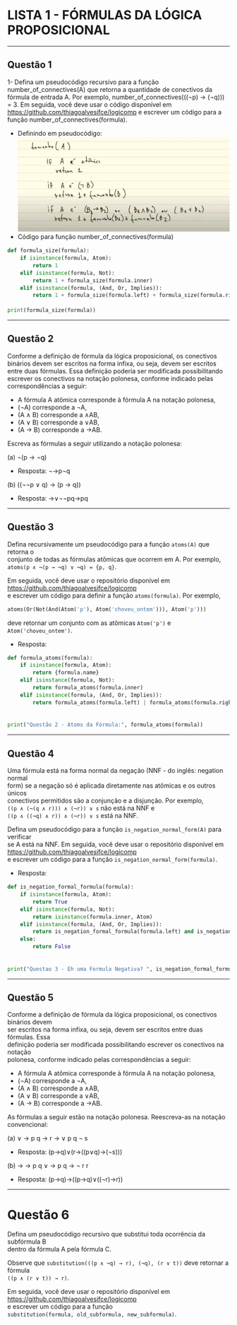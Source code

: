 # LISTA 1 -  FÓRMULAS DA LÓGICA PROPOSICIONAL
----
## Questão 1
1- Defina um pseudocódigo recursivo para a função number_of_connectives(A) que retorna a quantidade de conectivos da fórmula de entrada A. Por exemplo, number_of_connectives(((¬p) → (¬q))) = 3. Em seguida, você deve usar o código disponível em https://github.com/thiagoalvesifce/logicomp e escrever um código para a função number_of_connectives(formula).
- Definindo em pseudocódigo:
![alt text](image.png)
- Código para função number_of_connectives(formula)
`````python
def formula_size(formula):
    if isinstance(formula, Atom):
        return 1
    elif isinstance(formula, Not):
        return 1 + formula_size(formula.inner)
    elif isinstance(formula, (And, Or, Implies)):
        return 1 + formula_size(formula.left) + formula_size(formula.right)

print(formula_size(formula))
``````
----
## Questão 2
Conforme a definição de fórmula da lógica proposicional, os conectivos binários devem ser escritos na forma infixa, ou seja, devem ser escritos entre duas fórmulas. Essa definição poderia ser modificada possibilitando escrever os conectivos na notação polonesa, conforme indicado pelas correspondências a seguir:

- A fórmula A atômica corresponde à fórmula A na notação polonesa,
- (¬A) corresponde a ¬A,
- (A ∧ B) corresponde a ∧AB,
- (A ∨ B) corresponde a ∨AB,
- (A → B) corresponde a →AB.

Escreva as fórmulas a seguir utilizando a notação polonesa:

(a) ¬(p → ¬q)
- Resposta: ¬→p¬q

(b) ((¬¬p ∨ q) → (p → q))
- Resposta: →∨¬¬pq→pq
----
## Questão 3
Defina recursivamente um pseudocódigo para a função `atoms(A)` que retorna o  
conjunto de todas as fórmulas atômicas que ocorrem em A. Por exemplo,  
`atoms(p ∧ ¬(p → ¬q) ∨ ¬q) = {p, q}`.  

Em seguida, você deve usar o repositório disponível em  
https://github.com/thiagoalvesifce/logicomp  
e escrever um código para definir a função `atoms(formula)`. Por exemplo,  

```python
atoms(Or(Not(And(Atom('p'), Atom('choveu_ontem'))), Atom('p')))
````
deve retornar um conjunto com as atômicas `Atom('p')` e `Atom('choveu_ontem')`.
- Resposta: 
````python
def formula_atoms(formula):
    if isinstance(formula, Atom):
        return {formula.name} 
    elif isinstance(formula, Not):
        return formula_atoms(formula.inner)
    elif isinstance(formula, (And, Or, Implies)):
        return formula_atoms(formula.left) | formula_atoms(formula.right)


print("Questão 2 - Atoms da Fórmula:", formula_atoms(formula))
````
----
## Questão 4
Uma fórmula está na forma normal da negação (NNF - do inglês: negation normal  
form) se a negação só é aplicada diretamente nas atômicas e os outros únicos  
conectivos permitidos são a conjunção e a disjunção. Por exemplo,  
`((p ∧ (¬(q ∧ r))) ∧ (¬r)) ∨ s` não está na NNF e  
`((p ∧ ((¬q) ∧ r)) ∧ (¬r)) ∨ s` está na NNF.  

Defina um pseudocódigo para a função `is_negation_normal_form(A)` para verificar  
se A está na NNF. Em seguida, você deve usar o repositório disponível em  
https://github.com/thiagoalvesifce/logicomp  
e escrever um código para a função `is_negation_normal_form(formula)`.
- Resposta:
````python
def is_negation_formal_formula(formula):
    if isinstance(formula, Atom):
        return True
    elif isinstance(formula, Not):
        return isinstance(formula.inner, Atom)
    elif isinstance(formula, (And, Or, Implies)):
        return is_negation_formal_formula(formula.left) and is_negation_formal_formula(formula.right)
    else:
        return False


print("Questao 3 - Eh uma Formula Negativa? ", is_negation_formal_formula(formula))
````
----
## Questão 5
Conforme a definição de fórmula da lógica proposicional, os conectivos binários devem  
ser escritos na forma infixa, ou seja, devem ser escritos entre duas fórmulas. Essa  
definição poderia ser modificada possibilitando escrever os conectivos na notação  
polonesa, conforme indicado pelas correspondências a seguir:  

- A fórmula A atômica corresponde à fórmula A na notação polonesa,  
- (¬A) corresponde a ¬A,  
- (A ∧ B) corresponde a ∧AB,  
- (A ∨ B) corresponde a ∨AB,  
- (A → B) corresponde a →AB.  

As fórmulas a seguir estão na notação polonesa. Reescreva-as na notação convencional:  

(a) ∨ → p q → r → ∨ p q ¬ s  
- Resposta: (p→q)∨(r→((p∨q)→(¬s)))


(b) → → p q ∨ → p q → ¬ r r
- Resposta: (p→q)→((p→q)∨((¬r)→r))
----
# Questão 6
Defina um pseudocódigo recursivo que substitui toda ocorrência da subfórmula B  
dentro da fórmula A pela fórmula C.  

Observe que `substitution(((p ∧ ¬q) → r), (¬q), (r ∨ t))` deve retornar a fórmula  
`((p ∧ (r ∨ t)) → r)`.  

Em seguida, você deve usar o repositório disponível em  
https://github.com/thiagoalvesifce/logicomp  
e escrever um código para a função  
`substitution(formula, old_subformula, new_subformula)`.